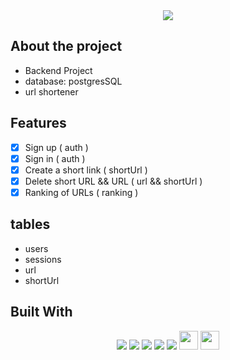 <div align="center">
	<img src="https://user-images.githubusercontent.com/98347928/173277544-7d2b3cd1-2675-45fd-b2d2-af6b1f072523.png">
</div>

## About the project 
- Backend Project
- database: postgresSQL
- url shortener

## Features
- [x] Sign up ( auth )
- [x] Sign in ( auth )
- [x] Create a short link ( shortUrl )
- [x] Delete short URL && URL ( url && shortUrl )
- [x] Ranking of URLs ( ranking )

## tables
- users
- sessions
- url
- shortUrl

## Built With
<div align="center">
	<img src="https://img.shields.io/badge/Node.js-339933?style=for-the-badge&logo=nodedotjs&logoColor=white" >
	<img src="https://img.shields.io/badge/Express.js-000000?style=for-the-badge&logo=express&logoColor=white" >
	<img src="https://img.shields.io/badge/PostgreSQL-316192?style=for-the-badge&logo=postgresql&logoColor=white" >
	<img src="https://img.shields.io/badge/Heroku-430098?style=for-the-badge&logo=heroku&logoColor=white" >
  	<img src="https://img.shields.io/badge/git-%23F05033.svg?style=for-the-badge&logo=git&logoColor=white" >
  	<img src="https://img.shields.io/badge/JWT-323330?style=for-the-badge&logo=json-web-tokens&logoColor=pink" height="30px"/>
	<img src="https://img.shields.io/badge/nanoid-323330?style=for-the-badge&logo=nanoid&logoColor=pink" height="30px"/>
</div>
 
